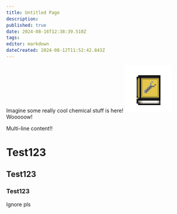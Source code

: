 ```yaml
---
title: Untitled Page
description: 
published: true
date: 2024-08-16T12:38:39.510Z
tags: 
editor: markdown
dateCreated: 2024-08-12T11:52:42.843Z
---
```


Imagine some really cool chemical stuff is here!
![mechanicalbook.png](/game_sprites/mechanicalbook.png)
Wooooow!

Multi-line content!!

# Test123

## Test123

### Test123


<p class="tw-text-2xl tw-bg-white tw-text-black">Ignore pls</p>
